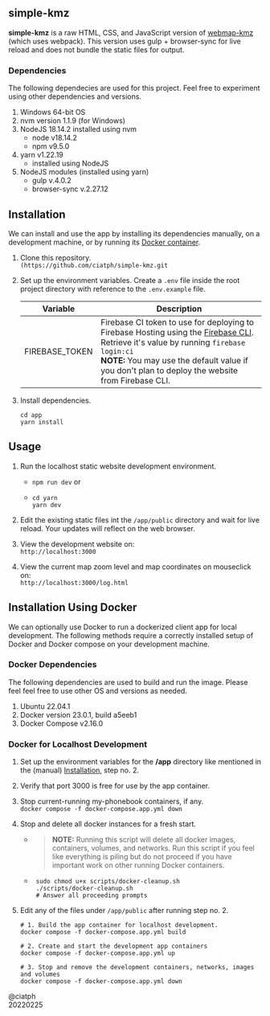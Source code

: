## simple-kmz

**simple-kmz** is a raw HTML, CSS, and JavaScript version of [webmap-kmz](https://github.com/ciatph/webmap-kmz) (which uses webpack).
This version uses gulp + browser-sync for live reload and does not bundle the static files for output.

### Dependencies

The following dependecies are used for this project. Feel free to experiment using other dependencies and versions.

1. Windows 64-bit OS
2. nvm version 1.1.9 (for Windows)
3. NodeJS 18.14.2 installed using nvm
   - node v18.14.2
   - npm v9.5.0
4. yarn v1.22.19
   - installed using NodeJS
5. NodeJS modules (installed using yarn)
   - gulp v.4.0.2
   - browser-sync v.2.27.12

## Installation

We can install and use the app by installing its dependencies manually, on a development machine, or by running its [Docker container](#installation-using-docker).

1. Clone this repository.<br>
`(https://github.com/ciatph/simple-kmz.git`

2. Set up the environment variables. Create a `.env` file inside the root project directory with reference to the `.env.example` file.

   | Variable       | Description                                                                                                                                                                                                                                                                             |
   | -------------- | --------------------------------------------------------------------------------------------------------------------------------------------------------------------------------------------------------------------------------------------------------------------------------------- |
   | FIREBASE_TOKEN | Firebase CI token to use for deploying to Firebase Hosting using the [Firebase CLI](https://firebase.google.com/docs/cli).<br>Retrieve it's value by running `firebase login:ci`<br> **NOTE:** You may use the default value if you don't plan to deploy the website from Firebase CLI. |

3. Install dependencies.<br>
   ```
   cd app
   yarn install
   ```

## Usage

1. Run the localhost static website development environment.<br>
   - `npm run dev` or
   - ```
     cd yarn
     yarn dev
     ```

2. Edit the existing static files int the `/app/public` directory and wait for live reload. Your updates will reflect on the web browser.

3. View the development website on:<br>
`http://localhost:3000`

4. View the current map zoom level and map coordinates on mouseclick on:<br>
`http://localhost:3000/log.html`

## Installation Using Docker

We can optionally use Docker to run a dockerized client app for local development. The following methods require a correctly installed setup of Docker and Docker compose on your development machine.

### Docker Dependencies

The following dependencies are used to build and run the image. Please feel feel free to use other OS and versions as needed.

1. Ubuntu 22.04.1
2. Docker version 23.0.1, build a5eeb1
3. Docker Compose v2.16.0

### Docker for Localhost Development

1. Set up the environment variables for the **/app** directory like mentioned in the (manual) [Installation](#installation), step no. 2.

2. Verify that port 3000 is free for use by the app container.

3. Stop current-running my-phonebook containers, if any.<br>
`docker compose -f docker-compose.app.yml down`

4. Stop and delete all docker instances for a fresh start.<br>
   - > **NOTE:** Running this script will delete all docker images, containers, volumes, and networks. Run this script if you feel like everything is piling but do not proceed if you have important work on other running Docker containers.
   - ```
      sudo chmod u+x scripts/docker-cleanup.sh
      ./scripts/docker-cleanup.sh
      # Answer all proceeding prompts
      ```

5. Edit any of the files under `/app/public` after running step no. 2.
   ```
   # 1. Build the app container for localhost development.
   docker compose -f docker-compose.app.yml build

   # 2. Create and start the development app containers
   docker compose -f docker-compose.app.yml up

   # 3. Stop and remove the development containers, networks, images and volumes
   docker compose -f docker-compose.app.yml down
   ```

@ciatph<br>
20220225

